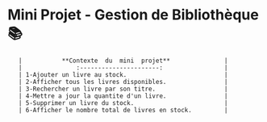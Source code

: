 # Mini Projet - Gestion de Bibliothèque 📚
     

       |           **Contexte  du  mini  projet**               |
       |               :----------------------:                 |
       | 1-Ajouter un livre au stock.                           |
       | 2-Afficher tous les livres disponibles.                | 
       | 3-Rechercher un livre par son titre.                   | 
       | 4-Mettre a jour la quantite d'un livre.                | 
       | 5-Supprimer un livre du stock.                         |
       | 6-Afficher le nombre total de livres en stock.         | 
